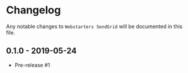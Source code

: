# Changelog

Any notable changes to `Webstarters SendGrid` will be documented in this file.

## 0.1.0 - 2019-05-24

- Pre-release #1
